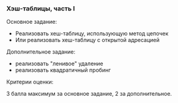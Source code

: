 ### Хэш-таблицы, часть I

Основное задание:

* Реализовать хеш-таблицу, использующую метод цепочек
* Или реализовать хеш-таблицу с открытой адресацией

Дополнительное задание:

* реализовать "ленивое" удаление
* реализовать квадратичный пробинг

Критерии оценки:

3 балла максимум за основное задание, 2 за дополнительное.
